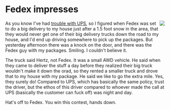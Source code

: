 # Fedex impresses
<img src="http://scripting.com/images/2019/12/05/fedex.png" border="0" align="right">As you know I've had <a href="http://scripting.com/2019/11/23/125415.html">trouble with UPS</a>, so I figured when Fedex was set to do a big delivery to my house just after a 1.5 foot snow in the area, that they would never get one of their big delivery trucks down the road to my house, and I'd end up driving somewhere to pick up the packages. But yesterday afternoon there was a knock on the door, and there was the Fedex guy with my packages. Smiling. I couldn't believe it. 

The truck said Hertz, not Fedex. It was a small AWD vehicle. He said when they came to deliver the stuff a day before they realized their big truck wouldn't make it down the orad, so they rented a smaller truck and drove that to my house with my package. He said we like to go the extra mile. Yes, they surely do! Compared to UPS, which has basically the same policy, trust the driver, but the ethos of this driver compared to whoever made the call at UPS (basically the customer can fuck off) was night and day. 

Hat's off to Fedex. You win this contest, hands down. 

